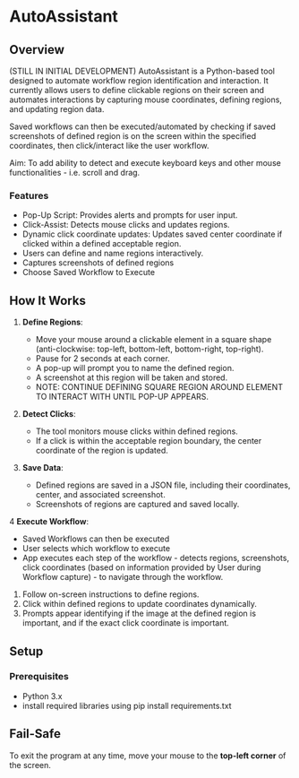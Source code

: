 # AutoAssistant

## Overview
(STILL IN INITIAL DEVELOPMENT)
AutoAssistant is a Python-based tool designed to automate workflow region identification and interaction. 
It currently allows users to define clickable regions on their screen and automates interactions by capturing mouse coordinates, defining regions, and updating region data.

Saved workflows can then be executed/automated by checking if saved screenshots of defined region
is on the screen within the specified coordinates, then click/interact like the user workflow.

Aim: To add ability to detect and execute keyboard keys and other mouse functionalities - i.e. scroll and drag.

### Features
- Pop-Up Script: Provides alerts and prompts for user input.
- Click-Assist: Detects mouse clicks and updates regions.
- Dynamic click coordinate updates: Updates saved center coordinate if clicked within a defined acceptable region.
- Users can define and name regions interactively.
- Captures screenshots of defined regions
- Choose Saved Workflow to Execute 

## How It Works
1. **Define Regions**:
   - Move your mouse around a clickable element in a square shape (anti-clockwise: top-left, bottom-left, bottom-right, top-right).
   - Pause for 2 seconds at each corner.
   - A pop-up will prompt you to name the defined region.
   - A screenshot at this region will be taken and stored.
   - NOTE: CONTINUE DEFINING SQUARE REGION AROUND ELEMENT TO INTERACT WITH UNTIL POP-UP APPEARS.

2. **Detect Clicks**:
   - The tool monitors mouse clicks within defined regions.
   - If a click is within the acceptable region boundary, the center coordinate of the region is updated.

3. **Save Data**:
   - Defined regions are saved in a JSON file, including their coordinates, center, and associated screenshot.
   - Screenshots of regions are captured and saved locally.
   
4 **Execute Workflow**:
   - Saved Workflows can then be executed
   - User selects which workflow to execute 
   - App executes each step of the workflow - detects regions, screenshots, click coordinates (based on information provided by User during Workflow capture) - to navigate through the workflow.

1. Follow on-screen instructions to define regions.
2. Click within defined regions to update coordinates dynamically.
3. Prompts appear identifying if the image at the defined region is important, and if the exact click coordinate is important.

## Setup
### Prerequisites
- Python 3.x
- install required libraries using pip install requirements.txt


## Fail-Safe
To exit the program at any time, move your mouse to the **top-left corner** of the screen.
